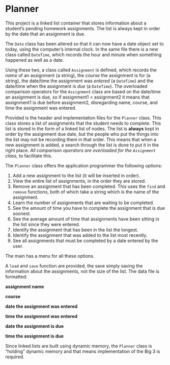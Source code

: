 # Planner

This project is a linked list container that stores information about a student’s pending homework assignments. The list is always kept in order by the date that an assignment is due.

The `Date` class has been altered so that it can now have a date object set to today, using the computer’s internal clock. In the same file there is a new class called `DateTime`, which records the hour and minute when something happened as well as a date.

Using these two, a class called `Assignment` is defined, which records the *name* of an assignment (a string), the *course* the assignment is for (a string), the date/time the assignment was *entered* (a `DateTime`) and the date/time when the assignment is *due* (a `DateTime`). The overloaded comparison operators for the `Assignment` class are based on the date/time an assignment is due, so if assignment1 < assignment2 it means that assignment1 is due before assignment2, disregarding name, course, and time the assignment was entered.

Provided is the header and implementation files for the `Planner` class. This class stores a list of assignments that the student needs to complete. This list is stored in the form of a linked list of nodes. The list is **always** kept in order by the assignment due date, but the people who put the things into the list may not be recording them in that order. This means that when a new assignment is added, a search through the list is done to put it in the right place. *All comparison operators are overloaded for the `Assignment` class*, to facilitate this.

The `Planner` class offers the application programmer the following options:

1. Add a new assignment to the list (it will be inserted in order).
2. View the entire list of assignments, in the order they are stored.
3. Remove an assignment that has been completed. This uses the `find` and `remove` functions, both of which take a string which is the name of the assignment.
4. Learn the number of assignments that are waiting to be completed.
5. See the amount of time you have to complete the assignment that is due soonest.
6. See the average amount of time that assignments have been sitting in the list since they were entered.
7. Identify the assignment that has been in the list the longest.
8. Identify the assignment that was added to the list most recently.
9. See all assignments that must be completed by a date entered by the user.

The main has a menu for all these options.

A `load` and `save` function are provided, the save simply saving the information about the assignments, not the size of the list. The data file is formatted:

**assignment name**

**course**

**date the assignment was entered**

**time the assignment was entered**

**date the assignment is due**

**time the assignment is due**

Since linked lists are built using dynamic memory, the `Planner` class is “holding” dynamic memory and that means implementation of the Big 3 is required.
